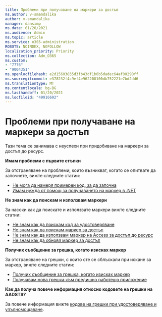 ```yaml
---
title: Проблеми при получаване на маркери за достъп
ms.author: v-smandalika
author: v-smandalika
manager: dansimp
ms.date: 01/20/2021
ms.audience: Admin
ms.topic: article
ms.service: o365-administration
ROBOTS: NOINDEX, NOFOLLOW
localization_priority: Priority
ms.collection: Adm_O365
ms.custom:
- "7776"
- "9004351"
ms.openlocfilehash: e2d15603835d3fb43df1b6b5dadec64af00290ff
ms.sourcegitcommit: e378232f4c9ef4e962208100db752221e7bd2dd6
ms.translationtype: MT
ms.contentlocale: bg-BG
ms.lasthandoff: 01/20/2021
ms.locfileid: "49916692"
---
```

# <a name="issues-with-getting-access-tokens"></a>Проблеми при получаване на маркери за достъп

Тази тема се занимава с неуспехи при придобиване на маркери за достъп до ресурс.

**Имам проблеми с първите стъпки**

За отстраняване на проблеми, които възникват, когато се опитвате да започнете, вижте следните статии:

- [Не мога да намеря примерен код, за да започна](https://docs.microsoft.com/azure/active-directory/develop/sample-v2-code) 
- [Имам нужда от помощ за получаването на маркер в .NET](https://docs.microsoft.com/azure/active-directory/develop/authentication-flows-app-scenarios)

**Не знам как да поискам и използвам маркери**

За насоки как да поискате и използвате маркери вижте следните статии:

- [Не знам как да поискам код за удостоверяване](https://docs.microsoft.com/azure/active-directory/develop/v2-oauth2-auth-code-flow#request-an-authorization-code) 
- [Не знам как да поискам маркер за достъп](https://docs.microsoft.com/azure/active-directory/develop/v2-oauth2-auth-code-flow#use-the-authorization-code-to-request-an-access-token) 
- [Не знам как да използвам маркер на Access за достъп до ресурс](https://docs.microsoft.com/azure/active-directory/develop/v2-oauth2-auth-code-flow#use-the-access-token-to-access-the-resource) 
- [Не знам как да обновя маркер за достъп](https://docs.microsoft.com/azure/active-directory/develop/v2-oauth2-auth-code-flow#refreshing-the-access-tokens)

**Получих съобщение за грешка, когато изисках маркер**

За отстраняване на грешки, с които сте се сблъскали при искане за маркер, вижте следните статии:

- [Получих съобщение за грешка, когато изисках маркер](https://docs.microsoft.com/azure/active-directory/develop/reference-aadsts-error-codes) 
- [Получавам нова грешка към предишно работещо приложение](https://docs.microsoft.com/azure/active-directory/develop/reference-breaking-changes)

**Как да получа повече информация относно кодовете на грешки на AADSTS?**

За повече информация вижте [кодове на грешки при удостоверяване и упълномощаване](https://docs.microsoft.com/azure/active-directory/develop/reference-aadsts-error-codes).






